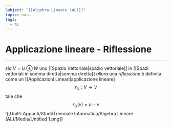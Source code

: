 ```yaml
---
Subject: "[[Algebra Lineare (AL)]]"
topic: nota
tags:
  - AL
---
```

# Applicazione lineare - Riflessione
---
_sia_ $V = U \oplus W$  uno [[Spazio Vettoriale|spazio vettoriale]] in [[Spazi vettoriali in somma diretta|somma diretta]]
_allora_ una _riflessione_ è definita come un [[Applicazioni Lineari|applicazione lineare]$$
r_U: V\rightarrow V
$$tale che $$
r_U(v)=u-v
$$![[UniPi-Appunti/Studi/Triennale Informatica/Algebra Lineare (AL)/Media/Untitled 1.png]]